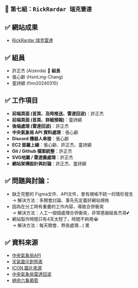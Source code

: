 ## 📌 `第七組：RickRardar 瑞克雷達`
## ✅ 網站成果  
- [RickRardar 瑞克雷達](http://18.180.198.102:8001/)

## ✅ 組員  
- 許正杰 (Aizenda) 👑 **組長**  
- 張心齡 (HsinLing-Chang)  
- 童詩穎 (finn20240315)
 
## ✅ 工作項目  
- **前端頁面 (首頁、及時推送、雷達回波)**：許正杰  
- **前端頁面 (首頁、詳細預報)**：童詩穎  
- **後端處理 (雷達回波)**：許正杰  
- **中央氣象局 API 資料處理**：張心齡  
- **Discord 機器人串接**：張心齡      
- **EC2 部屬上線**：張心齡、許正杰、童詩穎   
- **Git / Github 檔案統整**：許正杰  
- **SVG地圖 / 雷達圖處理**：許正杰  
- **網站架構設計與討論**：許正杰、童詩穎

## ✅ 問題與討論：  
- 缺乏完整的 Figma文件、API文件，會有規格不統一的情形發生  
  → 解決方法：多開會討論、事先先定義好網站規格  
- 因為在分工時有重疊的工作內容，導致合併衝突  
  →  解決方法：人工一個個處理合併衝突，非常感謝組長杰哥💕
- 網站製作時間只有4天太短了，時間不夠用😭   
  → 解決方法：每天開會、熬夜處理...( 累  

## ✅ 資料來源  
- [中央氣象局API](https://opendata.cwb.gov.tw/dist/opendata-swagger.html#/%E9%A0%90%E5%A0%B1/get_v1_rest_datastore_F-C0032-001)
- [天氣圖示對照表](https://www.cwa.gov.tw/V8/C/K/Weather_Icon.html)
- [ICON 圖片來源](https://www.flaticon.com/packs/weather-161)
- [中央氣象局雷達回波](https://www.cwa.gov.tw/V8/C/K/Weather_Icon.html)
- [絕命六龜葡萄](https://www.youtube.com/watch?v=72ap5hdI4fs&ab_channel=%E9%A6%99%E6%B8%AF%E4%BA%A4%E5%8F%8B%E8%A8%8E%E8%AB%96%E5%8D%80hkeasychat.com)


